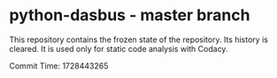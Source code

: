 # python-dasbus - master branch

This repository contains the frozen state of the repository.
Its history is cleared. It is used only for static code
analysis with Codacy.

Commit Time: 1728443265